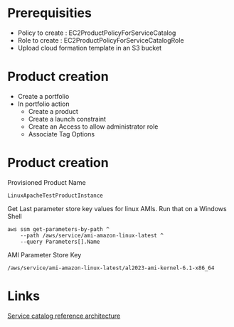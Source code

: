 # Prerequisities

* Policy to create : EC2ProductPolicyForServiceCatalog
* Role to create : EC2ProductPolicyForServiceCatalogRole
* Upload cloud formation template in an S3 bucket

# Product creation

* Create a portfolio
* In portfolio action
  * Create a product
  * Create a launch constraint
  * Create an Access to allow administrator role
  * Associate Tag Options

# Product creation

Provisioned Product Name
```
LinuxApacheTestProductInstance
```

Get Last parameter store key values for linux AMIs. Run that on a Windows Shell

```
aws ssm get-parameters-by-path ^
    --path /aws/service/ami-amazon-linux-latest ^
    --query Parameters[].Name
```

AMI Parameter Store Key

```
/aws/service/ami-amazon-linux-latest/al2023-ami-kernel-6.1-x86_64
```

# Links

[Service catalog reference architecture](https://github.com/aws-samples/aws-service-catalog-reference-architectures)
